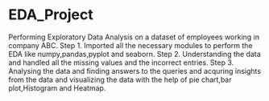 # EDA_Project
Performing Exploratory Data Analysis on a dataset of employees working in company ABC. Step 1. 
Imported all the necessary modules to perform the EDA like numpy,pandas,pyplot and seaborn. Step 2. 
Understanding the data and handled all the missing values and the incorrect entries. Step 3. 
Analysing the data and finding answers to the queries and acquring insights from the data and visualizing the data with the help of pie chart,bar plot,Histogram and Heatmap.
